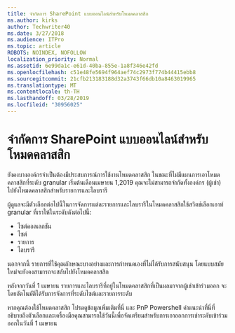```yaml
---
title: จำกัดการ SharePoint แบบออนไลน์สำหรับโหมดคลาสสิก
ms.author: kirks
author: Techwriter40
ms.date: 3/27/2018
ms.audience: ITPro
ms.topic: article
ROBOTS: NOINDEX, NOFOLLOW
localization_priority: Normal
ms.assetid: 6e99da1c-e61d-40ba-855e-1a8f346e42fd
ms.openlocfilehash: c51e48fe5694f964aef74c2973f774b44415ebb8
ms.sourcegitcommit: 21cfb213183188d32a3743f66db10a8463019965
ms.translationtype: MT
ms.contentlocale: th-TH
ms.lasthandoff: 03/28/2019
ms.locfileid: "30956025"
---
```

# <a name="restrict-sharepoint-online-to-classic-mode"></a>จำกัดการ SharePoint แบบออนไลน์สำหรับโหมดคลาสสิก

ยังคงบางองค์กรจำเป็นต้องมีประสบการณ์การใช้งานโหมดคลาสสิก ในขณะที่ไม่มีแผนการเอาโหมดคลาสสิกที่ระดับ granular เริ่มต้นเดือนเมษายน 1,2019 คุณจะไม่สามารถจำกัดทั้งองค์กร (ผู้เช่า) ไปยังโหมดคลาสสิกสำหรับรายการและไลบรารี

ผู้ดูแลจะมีตัวเลือกต่อไปนี้ในการจัดการแต่ละรายการและไลบรารีในโหมดคลาสสิกใช้สวิตช์เลือกเอาท์ granular ที่เราให้ในระดับดังต่อไปนี้:

- ไซต์คอลเลกชัน
- ไซต์
- รายการ
- ไลบรารี

นอกจากนี้ รายการที่ใช้คุณลักษณะบางอย่างและการกำหนดเองที่ไม่ได้รับการสนับสนุน โดยแบบสมัยใหม่จะยังคงสามารถจะสลับไปยังโหมดคลาสสิก

หลังจากวันที่ 1 เมษายน รายการและไลบรารีที่อยู่ในโหมดคลาสสิกที่เป็นผลมาจากผู้เช่าเข้าร่วมออก จะโดยอัตโนมัติได้รับการจัดการที่ระดับไซต์และรายการระดับ

หากคุณต้องใช้โหมดคลาสสิก โปรดดูข้อมูลเพิ่มเติมที่นี่ และ PnP Powershell คำแนะนำที่นี่ที่อธิบายถึงตัวเลือกและเครื่องมือคุณสามารถใช้วันนี้เพื่อจัดเตรียมสำหรับการเอาออกการเช่าระดับเข้าร่วมออกในวันที่ 1 เมษายน
